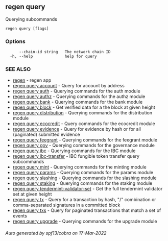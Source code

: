 ## regen query

Querying subcommands

```
regen query [flags]
```

### Options

```
      --chain-id string   The network chain ID
  -h, --help              help for query
```

### SEE ALSO

* [regen](regen.md)	 - regen app
* [regen query account](regen_query_account.md)	 - Query for account by address
* [regen query auth](regen_query_auth.md)	 - Querying commands for the auth module
* [regen query authz](regen_query_authz.md)	 - Querying commands for the authz module
* [regen query bank](regen_query_bank.md)	 - Querying commands for the bank module
* [regen query block](regen_query_block.md)	 - Get verified data for a the block at given height
* [regen query distribution](regen_query_distribution.md)	 - Querying commands for the distribution module
* [regen query ecocredit](regen_query_ecocredit.md)	 - Query commands for the ecocredit module
* [regen query evidence](regen_query_evidence.md)	 - Query for evidence by hash or for all (paginated) submitted evidence
* [regen query feegrant](regen_query_feegrant.md)	 - Querying commands for the feegrant module
* [regen query gov](regen_query_gov.md)	 - Querying commands for the governance module
* [regen query ibc](regen_query_ibc.md)	 - Querying commands for the IBC module
* [regen query ibc-transfer](regen_query_ibc-transfer.md)	 - IBC fungible token transfer query subcommands
* [regen query mint](regen_query_mint.md)	 - Querying commands for the minting module
* [regen query params](regen_query_params.md)	 - Querying commands for the params module
* [regen query slashing](regen_query_slashing.md)	 - Querying commands for the slashing module
* [regen query staking](regen_query_staking.md)	 - Querying commands for the staking module
* [regen query tendermint-validator-set](regen_query_tendermint-validator-set.md)	 - Get the full tendermint validator set at given height
* [regen query tx](regen_query_tx.md)	 - Query for a transaction by hash, "<addr>/<seq>" combination or comma-separated signatures in a committed block
* [regen query txs](regen_query_txs.md)	 - Query for paginated transactions that match a set of events
* [regen query upgrade](regen_query_upgrade.md)	 - Querying commands for the upgrade module

###### Auto generated by spf13/cobra on 17-Mar-2022
